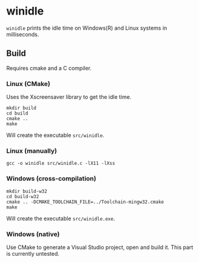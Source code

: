# winidle
`winidle` prints the idle time on Windows(R) and Linux systems in milliseconds.

## Build

Requires cmake and a C compiler.

### Linux (CMake)

Uses the Xscreensaver library to get the idle time.
```
mkdir build
cd build
cmake ..
make
```

Will create the executable `src/winidle`.

### Linux (manually)
```
gcc -o winidle src/winidle.c -lX11 -lXss
```

### Windows (cross-compilation)
```
mkdir build-w32
cd build-w32
cmake .. -DCMAKE_TOOLCHAIN_FILE=../Toolchain-mingw32.cmake
make
```

Will create the executable `src/winidle.exe`.

### Windows (native)

Use CMake to generate a Visual Studio project, open and build it. This part is currently untested.